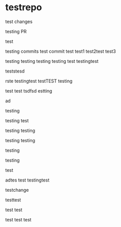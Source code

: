 # testrepo

test changes

testing PR

test



testing commits
test commit
test
test1
test2test
test3

testing
testing
testing
testing
test
testingtest

teststesd

rste
testingtest
testTEST
testing


test
test
tsdfsd
estting

ad

testing

testing
test

testing
testing

testing
testing

testing

testing


test

adtes
test
testingtest

testchange

testtest

test
test

test
test
test

